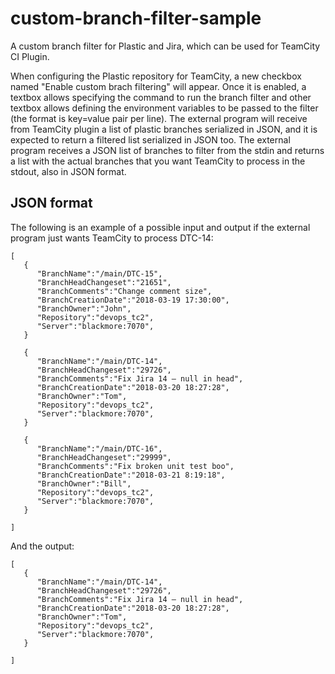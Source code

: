 # custom-branch-filter-sample

A custom branch filter for Plastic and Jira, which can be used for TeamCity CI Plugin.

When configuring the Plastic repository for TeamCity, a new checkbox named "Enable custom brach filtering" will appear.
Once it is enabled, a textbox allows specifying the command to run the branch filter and other textbox allows defining the environment variables to be passed to the filter (the format is key=value pair per line).
The external program will receive from TeamCity plugin a list of plastic branches serialized in JSON, and it is expected to return a filtered list serialized in JSON too.
The external program receives a JSON list of branches to filter from the stdin and returns a list with the actual branches that you want TeamCity to process in the stdout, also in JSON format.

## JSON format
The following is an example of a possible input and output if the external program just wants TeamCity to process DTC-14:

```
[
   {
      "BranchName":"/main/DTC-15",
      "BranchHeadChangeset":"21651",
      "BranchComments":"Change comment size",
      "BranchCreationDate":"2018-03-19 17:30:00",
      "BranchOwner":"John",
      "Repository":"devops_tc2",
      "Server":"blackmore:7070",
   }

   {
      "BranchName":"/main/DTC-14",
      "BranchHeadChangeset":"29726",
      "BranchComments":"Fix Jira 14 – null in head",
      "BranchCreationDate":"2018-03-20 18:27:28",
      "BranchOwner":"Tom",
      "Repository":"devops_tc2",
      "Server":"blackmore:7070",
   }

   {
      "BranchName":"/main/DTC-16",
      "BranchHeadChangeset":"29999",
      "BranchComments":"Fix broken unit test boo",
      "BranchCreationDate":"2018-03-21 8:19:18",
      "BranchOwner":"Bill",
      "Repository":"devops_tc2",
      "Server":"blackmore:7070",
   }

]
```
And the output:

```
[
   {
      "BranchName":"/main/DTC-14",
      "BranchHeadChangeset":"29726",
      "BranchComments":"Fix Jira 14 – null in head",
      "BranchCreationDate":"2018-03-20 18:27:28",
      "BranchOwner":"Tom",
      "Repository":"devops_tc2",
      "Server":"blackmore:7070",
   }

]
```
